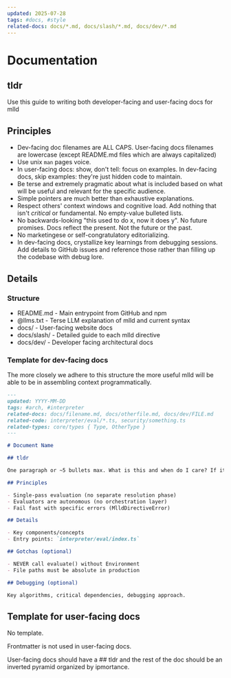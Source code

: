 ```yaml
---
updated: 2025-07-28
tags: #docs, #style
related-docs: docs/*.md, docs/slash/*.md, docs/dev/*.md
---
```


# Documentation

## tldr

Use this guide to writing both developer-facing and user-facing docs for mlld

## Principles

- Dev-facing doc filenames are ALL CAPS. User-facing docs filenames are lowercase (except README.md files which are always capitalized)
- Use unix `man` pages voice.
- In user-facing docs: show, don't tell: focus on examples. In dev-facing docs, skip examples: they're just hidden code to maintain.
- Be terse and extremely pragmatic about what is included based on what will be useful and relevant for the specific audience. 
- Simple pointers are much better than exhaustive explanations. 
- Respect others' context windows and cognitive load. Add nothing that isn't *critical* or fundamental. No empty-value bulleted lists.
- No backwards-looking "this used to do x, now it does y". No future promises. Docs reflect the present. Not the future or the past.
- No marketingese or self-congratulatory editorializing.
- In dev-facing docs, crystallize key learnings from debugging sessions. Add details to GitHub issues and reference those rather than filling up the codebase with debug lore.

## Details

### Structure

- README.md - Main entrypoint from GitHub and npm
- @llms.txt - Terse LLM explanation of mlld and current syntax
- docs/ - User-facing website docs
- docs/slash/ - Detailed guide to each mlld directive
- docs/dev/ - Developer facing architectural docs

### Template for dev-facing docs

The more closely we adhere to this structure the more useful mlld will be able to be in assembling context programmatically. 

```md
---
updated: YYYY-MM-DD
tags: #arch, #interpreter
related-docs: docs/filename.md, docs/otherfile.md, docs/dev/FILE.md
related-code: interpreter/eval/*.ts, security/something.ts
related-types: core/types { Type, OtherType }
---

# Document Name

## tldr

One paragraph or ~5 bullets max. What is this and when do I care? If it's user-facing, is there a way to understand 80% of it in one quick commented example in under 8 lines?

## Principles

- Single-pass evaluation (no separate resolution phase)
- Evaluators are autonomous (no orchestration layer)
- Fail fast with specific errors (MlldDirectiveError)

## Details

- Key components/concepts
- Entry points: `interpreter/eval/index.ts`

## Gotchas (optional)

- NEVER call evaluate() without Environment
- File paths must be absolute in production

## Debugging (optional)

Key algorithms, critical dependencies, debugging approach.

```

## Template for user-facing docs

No template. 

Frontmatter is not used in user-facing docs. 

User-facing docs should have a ## tldr and the rest of the doc should be an inverted pyramid organized by ipmortance.
